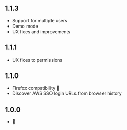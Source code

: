 ## 1.1.3
- Support for multiple users
- Demo mode
- UX fixes and improvements

## 1.1.1
- UX fixes to permissions

## 1.1.0
- Firefox compatibility 🦊
- Discover AWS SSO login URLs from browser history

## 1.0.0
- 🎂